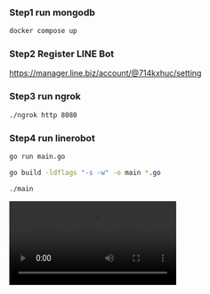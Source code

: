 ### Step1 run mongodb
```sh
docker compose up
```
### Step2 Register LINE Bot
https://manager.line.biz/account/@714kxhuc/setting


### Step3 run ngrok
```sh
./ngrok http 8080
```

### Step4 run linerobot
```sh
go run main.go
```

```sh
go build -ldflags "-s -w" -o main *.go

./main
```

![image](./vedio/demo.mov)
